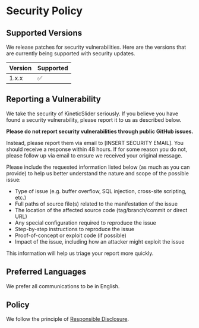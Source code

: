 # Security Policy

## Supported Versions

We release patches for security vulnerabilities. Here are the versions that are currently being supported with security updates.

| Version | Supported          |
| ------- | ------------------ |
| 1.x.x   | :white_check_mark: |

## Reporting a Vulnerability

We take the security of KineticSlider seriously. If you believe you have found a security vulnerability, please report it to us as described below.

**Please do not report security vulnerabilities through public GitHub issues.**

Instead, please report them via email to [INSERT SECURITY EMAIL]. You should receive a response within 48 hours. If for some reason you do not, please follow up via email to ensure we received your original message.

Please include the requested information listed below (as much as you can provide) to help us better understand the nature and scope of the possible issue:

* Type of issue (e.g. buffer overflow, SQL injection, cross-site scripting, etc.)
* Full paths of source file(s) related to the manifestation of the issue
* The location of the affected source code (tag/branch/commit or direct URL)
* Any special configuration required to reproduce the issue
* Step-by-step instructions to reproduce the issue
* Proof-of-concept or exploit code (if possible)
* Impact of the issue, including how an attacker might exploit the issue

This information will help us triage your report more quickly.

## Preferred Languages

We prefer all communications to be in English.

## Policy

We follow the principle of [Responsible Disclosure](https://en.wikipedia.org/wiki/Responsible_disclosure). 
